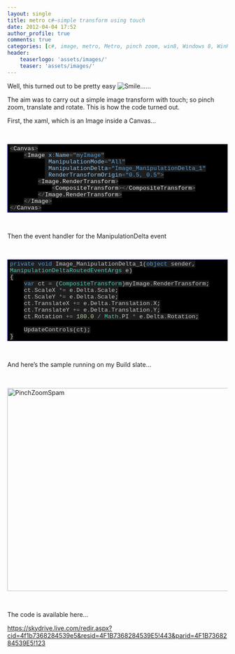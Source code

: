 ```yaml
---
layout: single
title: metro c#–simple transform using touch
date: 2012-04-04 17:52
author_profile: true
comments: true
categories: [c#, image, metro, Metro, pinch zoom, win8, Windows 8, WinRT, winrt, xaml]
header:
    teaserlogo: 'assets/images/'
    teaser: 'assets/images/'
---
```

<p>Well, this turned out to be pretty easy <img style="border-style:none;" class="wlEmoticon wlEmoticon-smile" alt="Smile" src="http://peted.azurewebsites.net/wp-content/uploads/2012/04/wlemoticon-smile.png" />……</p>  <p>The aim was to carry out a simple image transform with touch; so pinch zoom, translate and rotate. This is how the code turned out.</p>  <p>First, the xaml, which is an Image inside a Canvas…</p>  <p>&#160;</p>  <p>   <div style="margin:0;display:inline;float:none;padding:0;" id="scid:9ce6104f-a9aa-4a17-a79f-3a39532ebf7c:ac1ec7d9-4a44-4a81-ae49-5aefa1a7be71" class="wlWriterEditableSmartContent"> <div style="border:#000080 1px solid;color:#000;font-family:'Courier New', Courier, Monospace;font-size:10pt;"> <div style="background-color:#000000;overflow:auto;padding:2px 5px;"><span style="background:#1e1e1e;color:#ababab;"></span><span style="background:#1e1e1e;color:#808080;">&lt;</span><span style="background:#1e1e1e;color:#e6e6e6;">Canvas</span><span style="background:#1e1e1e;color:#808080;">&gt;</span><br>     <span style="background:#1e1e1e;color:#ababab;"></span><span style="background:#1e1e1e;color:#808080;">&lt;</span><span style="background:#1e1e1e;color:#e6e6e6;">Image</span><span style="background:#1e1e1e;color:#92caf4;"> x</span><span style="background:#1e1e1e;color:#808080;">:</span><span style="background:#1e1e1e;color:#92caf4;">Name</span><span style="background:#1e1e1e;color:#808080;">=</span><span style="background:#1e1e1e;color:#569cd6;">&quot;myImage&quot;</span><br>           <span style="background:#1e1e1e;color:#c8c8c8;"></span><span style="background:#1e1e1e;color:#92caf4;"> ManipulationMode</span><span style="background:#1e1e1e;color:#808080;">=</span><span style="background:#1e1e1e;color:#569cd6;">&quot;All&quot;</span><br>           <span style="background:#1e1e1e;color:#c8c8c8;"></span><span style="background:#1e1e1e;color:#92caf4;"> ManipulationDelta</span><span style="background:#1e1e1e;color:#808080;">=</span><span style="background:#1e1e1e;color:#569cd6;">&quot;Image_ManipulationDelta_1&quot;</span><br>           <span style="background:#1e1e1e;color:#c8c8c8;"></span><span style="background:#1e1e1e;color:#92caf4;"> RenderTransformOrigin</span><span style="background:#1e1e1e;color:#808080;">=</span><span style="background:#1e1e1e;color:#569cd6;">&quot;0.5, 0.5&quot;</span><span style="background:#1e1e1e;color:#808080;">&gt;</span><br>         <span style="background:#1e1e1e;color:#ababab;"></span><span style="background:#1e1e1e;color:#808080;">&lt;</span><span style="background:#1e1e1e;color:#e6e6e6;">Image.RenderTransform</span><span style="background:#1e1e1e;color:#808080;">&gt;</span><br>             <span style="background:#1e1e1e;color:#ababab;"></span><span style="background:#1e1e1e;color:#808080;">&lt;</span><span style="background:#1e1e1e;color:#e6e6e6;">CompositeTransform</span><span style="background:#1e1e1e;color:#808080;">&gt;&lt;/</span><span style="background:#1e1e1e;color:#e6e6e6;">CompositeTransform</span><span style="background:#1e1e1e;color:#808080;">&gt;</span><br>         <span style="background:#1e1e1e;color:#ababab;"></span><span style="background:#1e1e1e;color:#808080;">&lt;/</span><span style="background:#1e1e1e;color:#e6e6e6;">Image.RenderTransform</span><span style="background:#1e1e1e;color:#808080;">&gt;</span><br>     <span style="background:#1e1e1e;color:#ababab;"></span><span style="background:#1e1e1e;color:#808080;">&lt;/</span><span style="background:#1e1e1e;color:#e6e6e6;">Image</span><span style="background:#1e1e1e;color:#808080;">&gt;</span><br> <span style="background:#1e1e1e;color:#ababab;"></span><span style="background:#1e1e1e;color:#808080;">&lt;/</span><span style="background:#1e1e1e;color:#e6e6e6;">Canvas</span><span style="background:#1e1e1e;color:#808080;">&gt;</span></div> </div> </div> </p>  <p>&#160;</p>  <p>Then the event handler for the ManipulationDelta event</p>  <p>&#160;</p>  <div style="margin:0;display:inline;float:none;padding:0;" id="scid:9ce6104f-a9aa-4a17-a79f-3a39532ebf7c:cc1777be-c670-4448-889a-f1de3e0a6a8f" class="wlWriterEditableSmartContent"> <div style="border:#000080 1px solid;color:#000;font-family:'Courier New', Courier, Monospace;font-size:10pt;"> <div style="background-color:#000000;overflow:auto;padding:2px 5px;"><span style="background:#1e1e1e;color:#c8c8c8;"></span><span style="background:#1e1e1e;color:#569cd6;">private</span><span style="background:#1e1e1e;color:#c8c8c8;"> </span><span style="background:#1e1e1e;color:#569cd6;">void</span><span style="background:#1e1e1e;color:#c8c8c8;"> Image_ManipulationDelta_1(</span><span style="background:#1e1e1e;color:#569cd6;">object</span><span style="background:#1e1e1e;color:#c8c8c8;"> sender, </span><span style="background:#1e1e1e;color:#4ec9b0;">ManipulationDeltaRoutedEventArgs</span><span style="background:#1e1e1e;color:#c8c8c8;"> e)</span><br> <span style="background:#1e1e1e;color:#c8c8c8;">{</span><br>     <span style="background:#1e1e1e;color:#c8c8c8;"></span><span style="background:#1e1e1e;color:#569cd6;">var</span><span style="background:#1e1e1e;color:#c8c8c8;"> ct </span><span style="background:#1e1e1e;color:#9b9b9b;">=</span><span style="background:#1e1e1e;color:#c8c8c8;"> (</span><span style="background:#1e1e1e;color:#4ec9b0;">CompositeTransform</span><span style="background:#1e1e1e;color:#c8c8c8;">)myImage</span><span style="background:#1e1e1e;color:#9b9b9b;">.</span><span style="background:#1e1e1e;color:#c8c8c8;">RenderTransform;</span><br>     <span style="background:#1e1e1e;color:#c8c8c8;">ct</span><span style="background:#1e1e1e;color:#9b9b9b;">.</span><span style="background:#1e1e1e;color:#c8c8c8;">ScaleX </span><span style="background:#1e1e1e;color:#9b9b9b;">*=</span><span style="background:#1e1e1e;color:#c8c8c8;"> e</span><span style="background:#1e1e1e;color:#9b9b9b;">.</span><span style="background:#1e1e1e;color:#c8c8c8;">Delta</span><span style="background:#1e1e1e;color:#9b9b9b;">.</span><span style="background:#1e1e1e;color:#c8c8c8;">Scale;</span><br>     <span style="background:#1e1e1e;color:#c8c8c8;">ct</span><span style="background:#1e1e1e;color:#9b9b9b;">.</span><span style="background:#1e1e1e;color:#c8c8c8;">ScaleY </span><span style="background:#1e1e1e;color:#9b9b9b;">*=</span><span style="background:#1e1e1e;color:#c8c8c8;"> e</span><span style="background:#1e1e1e;color:#9b9b9b;">.</span><span style="background:#1e1e1e;color:#c8c8c8;">Delta</span><span style="background:#1e1e1e;color:#9b9b9b;">.</span><span style="background:#1e1e1e;color:#c8c8c8;">Scale;</span><br>     <span style="background:#1e1e1e;color:#c8c8c8;">ct</span><span style="background:#1e1e1e;color:#9b9b9b;">.</span><span style="background:#1e1e1e;color:#c8c8c8;">TranslateX </span><span style="background:#1e1e1e;color:#9b9b9b;">+=</span><span style="background:#1e1e1e;color:#c8c8c8;"> e</span><span style="background:#1e1e1e;color:#9b9b9b;">.</span><span style="background:#1e1e1e;color:#c8c8c8;">Delta</span><span style="background:#1e1e1e;color:#9b9b9b;">.</span><span style="background:#1e1e1e;color:#c8c8c8;">Translation</span><span style="background:#1e1e1e;color:#9b9b9b;">.</span><span style="background:#1e1e1e;color:#c8c8c8;">X;</span><br>     <span style="background:#1e1e1e;color:#c8c8c8;">ct</span><span style="background:#1e1e1e;color:#9b9b9b;">.</span><span style="background:#1e1e1e;color:#c8c8c8;">TranslateY </span><span style="background:#1e1e1e;color:#9b9b9b;">+=</span><span style="background:#1e1e1e;color:#c8c8c8;"> e</span><span style="background:#1e1e1e;color:#9b9b9b;">.</span><span style="background:#1e1e1e;color:#c8c8c8;">Delta</span><span style="background:#1e1e1e;color:#9b9b9b;">.</span><span style="background:#1e1e1e;color:#c8c8c8;">Translation</span><span style="background:#1e1e1e;color:#9b9b9b;">.</span><span style="background:#1e1e1e;color:#c8c8c8;">Y;</span><br>     <span style="background:#1e1e1e;color:#c8c8c8;">ct</span><span style="background:#1e1e1e;color:#9b9b9b;">.</span><span style="background:#1e1e1e;color:#c8c8c8;">Rotation </span><span style="background:#1e1e1e;color:#9b9b9b;">+=</span><span style="background:#1e1e1e;color:#c8c8c8;"> </span><span style="background:#1e1e1e;color:#b5cea8;">180.0</span><span style="background:#1e1e1e;color:#c8c8c8;"> </span><span style="background:#1e1e1e;color:#9b9b9b;">/</span><span style="background:#1e1e1e;color:#c8c8c8;"> </span><span style="background:#1e1e1e;color:#4ec9b0;">Math</span><span style="background:#1e1e1e;color:#9b9b9b;">.</span><span style="background:#1e1e1e;color:#c8c8c8;">PI </span><span style="background:#1e1e1e;color:#9b9b9b;">*</span><span style="background:#1e1e1e;color:#c8c8c8;"> e</span><span style="background:#1e1e1e;color:#9b9b9b;">.</span><span style="background:#1e1e1e;color:#c8c8c8;">Delta</span><span style="background:#1e1e1e;color:#9b9b9b;">.</span><span style="background:#1e1e1e;color:#c8c8c8;">Rotation;</span><br> <br>     <span style="background:#1e1e1e;color:#c8c8c8;">UpdateControls(ct);</span><br> <span style="background:#1e1e1e;color:#c8c8c8;">}</span></div> </div> </div>  <p>&#160;</p>  <p>And here’s the sample running on my Build slate…</p>  <p>&#160;</p>  <p><a href="http://peted.azurewebsites.net/wp-content/uploads/2012/04/pinchzoomspam.jpg"><img style="background-image:none;border-bottom:0;border-left:0;padding-left:0;padding-right:0;display:block;float:none;margin-left:auto;border-top:0;margin-right:auto;border-right:0;padding-top:0;" title="PinchZoomSpam" border="0" alt="PinchZoomSpam" src="http://peted.azurewebsites.net/wp-content/uploads/2012/04/pinchzoomspam_thumb.jpg" width="592" height="463" /></a></p>  <p>&#160;</p>  <p>The code is available here…</p>  <p><a title="https://skydrive.live.com/redir.aspx?cid=4f1b7368284539e5&amp;resid=4F1B7368284539E5!443&amp;parid=4F1B7368284539E5!123" href="https://skydrive.live.com/redir.aspx?cid=4f1b7368284539e5&amp;resid=4F1B7368284539E5!443&amp;parid=4F1B7368284539E5!123">https://skydrive.live.com/redir.aspx?cid=4f1b7368284539e5&amp;resid=4F1B7368284539E5!443&amp;parid=4F1B7368284539E5!123</a></p>
